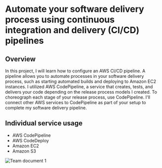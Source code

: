 # Automate your software delivery process using continuous integration and delivery (CI/CD) pipelines

## Overview

In this project, I will learn how to configure an AWS CI/CD pipeline. A pipeline allows you to automate processes in your software delivery process, such as starting automated builds and deploying to Amazon EC2 instances. I utilized AWS CodePipeline, a service that creates, tests, and delivers your code depending on the release process models I created. To choreograph each stage of your release process, use CodePipeline. I'll connect other AWS services to CodePipeline as part of your setup to complete my software delivery pipeline. 

## Individual service usage

- AWS CodePipeline
- AWS CodeDeploy
- Amazon EC2
- Amazon S3


![Team document 1](https://github.com/Mthoko1196/Set-Up-a-CI-CD-Pipeline-on-AWS/assets/92365100/24c67c58-8cc7-4482-a949-2f3331841796)

